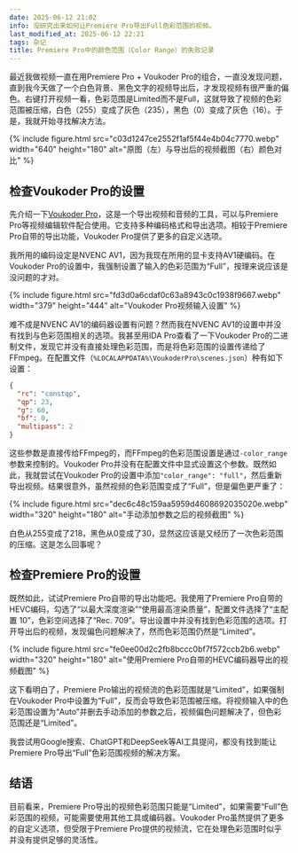 ```yaml
---
date: 2025-06-12 21:02
info: 没研究出来如何让Premiere Pro导出Full色彩范围的视频。
last_modified_at: 2025-06-12 22:21
tags: 杂记
title: Premiere Pro中的颜色范围（Color Range）的失败记录
---
```

最近我做视频一直在用Premiere Pro + Voukoder Pro的组合，一直没发现问题，直到我今天做了一个白色背景、黑色文字的视频导出后，才发现视频有很严重的偏色。右键打开视频一看，色彩范围是Limited而不是Full，这就导致了视频的色彩范围被压缩，白色（255）变成了灰色（235），黑色（0）变成了灰色（16）。于是，我就开始寻找解决方法。

{% include figure.html src="c03d1247ce2552f1af5f44e4b04c7770.webp" width="640" height="180" alt="原图（左）与导出后的视频截图（右）颜色对比" %}

## 检查Voukoder Pro的设置

先介绍一下[Voukoder Pro](https://www.voukoder.org/)，这是一个导出视频和音频的工具，可以与Premiere Pro等视频编辑软件配合使用。它支持多种编码格式和导出选项。相较于Premiere Pro自带的导出功能，Voukoder Pro提供了更多的自定义选项。

我所用的编码设定是NVENC AV1，因为我现在所用的显卡支持AV1硬编码。在Voukoder Pro的设置中，我强制设置了输入的色彩范围为“Full”，按理来说应该是没问题的才对。

{% include figure.html src="fd3d0a6cdaf0c63a8943c0c1938f9667.webp" width="379" height="444" alt="Voukoder Pro视频输入设置" %}

难不成是NVENC AV1的编码器设置有问题？然而我在NVENC AV1的设置中并没有找到与色彩范围相关的选项。我甚至用IDA Pro查看了一下Voukoder Pro的二进制文件，发现它并没有直接处理色彩范围，而是将色彩范围的设置传递给了FFmpeg。在配置文件（`%LOCALAPPDATA%\VoukoderPro\scenes.json`）种有如下设置：

``` json
{
  "rc": "constqp",
  "qp": 23,
  "g": 60,
  "bf": 0,
  "multipass": 2
}
```

这些参数是直接传给FFmpeg的，而FFmpeg的色彩范围设置是通过`-color_range`参数来控制的。Voukoder Pro并没有在配置文件中显式设置这个参数。既然如此，我就尝试在Voukoder Pro的设置中添加`"color_range": "full"`，然后重新导出视频。结果很意外，虽然视频的色彩范围变成了“Full”，但是偏色更严重了：

{% include figure.html src="dec6c48c159aa5959d4608692035020e.webp" width="320" height="180" alt="手动添加参数之后的视频截图" %}

白色从255变成了218，黑色从0变成了30，显然这应该是又经历了一次色彩范围的压缩。这是怎么回事呢？

## 检查Premiere Pro的设置

既然如此，试试Premiere Pro自带的导出功能吧。我使用了Premiere Pro自带的HEVC编码，勾选了“以最大深度渲染”“使用最高渲染质量”，配置文件选择了“主配置 10”，色彩空间选择了“Rec. 709”。导出设置中并没有找到色彩范围的选项。打开导出后的视频，发现偏色问题解决了，然而色彩范围仍然是“Limited”。

{% include figure.html src="fe0ee00d2c2fb8bccc0bf7f572ccb2b6.webp" width="320" height="180" alt="使用Premiere Pro自带的HEVC编码器导出的视频截图" %}

这下看明白了，Premiere Pro输出的视频流的色彩范围就是“Limited”，如果强制在Voukoder Pro中设置为“Full”，反而会导致色彩范围被压缩。将视频输入中的色彩范围设置为“Auto”并删去手动添加的参数之后，视频偏色问题解决了，但色彩范围还是“Limited”。

我尝试用Google搜索、ChatGPT和DeepSeek等AI工具提问，都没有找到能让Premiere Pro导出“Full”色彩范围视频的解决方案。

## 结语

目前看来，Premiere Pro导出的视频色彩范围只能是“Limited”，如果需要“Full”色彩范围的视频，可能需要使用其他工具或编码器。Voukoder Pro虽然提供了更多的自定义选项，但受限于Premiere Pro提供的视频流，它在处理色彩范围时似乎并没有提供足够的灵活性。

